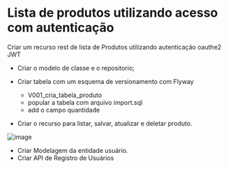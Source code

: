 # Lista de produtos utilizando acesso com autenticação
Criar um recurso rest de lista de Produtos utilizando autenticação oauthe2 JWT 

- Criar o modelo de classe e o repositorio;

- Criar tabela com um esquema de versionamento com Flyway
	- V001_cria_tabela_produto
	- popular a tabela com arquivo import.sql
	- add o campo quantidade
	
- Criar o recurso para listar, salvar, atualizar e deletar produto.

![image](https://user-images.githubusercontent.com/28118980/217341295-a7362699-b010-4ca7-a305-30d4b92c79c9.png)

- Criar Modelagem da entidade usuário.
- Criar API de Registro de Usuários